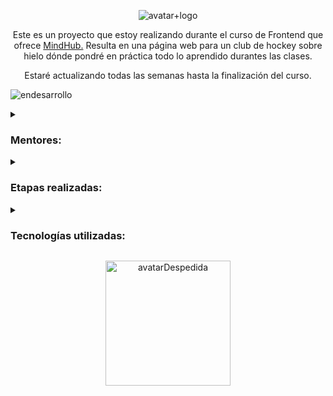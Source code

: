 <p align="center">
  <img alt="avatar+logo" src=https://user-images.githubusercontent.com/96992783/216306076-ee992bd7-aa37-4a5a-b1f0-3acf1acdefbb.png>
</p>



<p align="center">Este es un proyecto que estoy realizando durante el curso de Frontend que ofrece <a href="https://mindhubweb.com/">MindHub.<a/> Resulta en una página web para un club de hockey sobre hielo dónde pondré en práctica todo lo aprendido durantes las clases.</p>
  
<p align="center">Estaré actualizando todas las semanas hasta la finalización del curso.</p>
<p align="start">
  <img alt="endesarrollo" src=https://img.shields.io/badge/STATUS-EN%20DESAROLLO-green>
</p>  
  

  <details> 
  <summary><H3>Mentores:</H3></summary>
  <ul>
  <li>Ariel Kai</li>
  <li>Enzo Estecho</li>
  <li>Facu Araujo</li>
  </ul>
  </details>
  
  <details> 
  <summary><H3>Etapas realizadas:</H3></summary>
  <H4>Primera etapa "TASK 1". </H4>
  <ul>
  <li>Crear página html index. ✓</li>
  <li>Crear página html about us. ✓</li>
  <li>Crear página html contact. ✓</li>
  </ul>
  
  <H4>Segunda etapa "TASK 2". </H4>
  <ul>
  <li>Crear estilo 1 css. ✓</li>
  <li>Crear estilo 2 css. ✓</li>
  <li>Crear estilo 3 css. ✓</li>
  </ul>
  
  <H4>Tercera etapa "TASK 3". </H4>
  <ul>
  <li>Crear página html rules. ✓</li>
  <li>Crear página html schedule. ✓</li>
  <li>Completar con estilo 3 css. ✓</li>
  </ul>
  
  <H4>Cuarta etapa "TASK 4". </H4>
  <ul>
  <li>Crear página formulario registration. ✓</li>
  <li>Agregar mapas en página schedule. ✓</li>
  <li>Agregar imágenes. </li>
  </ul>
  </details>
  
  <details> 
  <summary><H3>Tecnologías utilizadas:</H3></summary>
  <ul>
  <li>HTML5</li>
  <li>CSS</li>
  </ul>
  </details>
  
 <p align="center">
  <img width="200" height="200" alt="avatarDespedida" src=https://user-images.githubusercontent.com/96992783/216304865-2637466c-ce13-4b19-bfa2-1e7a70f9abdf.png>
</p>


